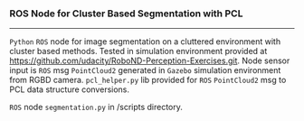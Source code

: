 ### ROS Node for Cluster Based Segmentation with PCL
---

`Python` `ROS` node for image segmentation on a cluttered environment with cluster based methods. Tested in simulation environment provided at https://github.com/udacity/RoboND-Perception-Exercises.git. Node sensor input is `ROS` msg `PointCloud2` generated in `Gazebo` simulation environment from RGBD camera. `pcl_helper.py` lib provided for `ROS` `PointCloud2` msg to PCL data structure conversions.

`ROS` node `segmentation.py` in /scripts directory.   
